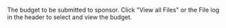 The budget to be submitted to sponsor.  Click "View all Files" or the File log in the header to select and view the budget.
